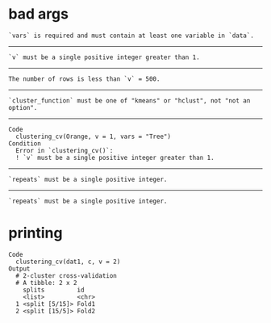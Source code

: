 # bad args

    `vars` is required and must contain at least one variable in `data`.

---

    `v` must be a single positive integer greater than 1.

---

    The number of rows is less than `v` = 500.

---

    `cluster_function` must be one of "kmeans" or "hclust", not "not an option".

---

    Code
      clustering_cv(Orange, v = 1, vars = "Tree")
    Condition
      Error in `clustering_cv()`:
      ! `v` must be a single positive integer greater than 1.

---

    `repeats` must be a single positive integer.

---

    `repeats` must be a single positive integer.

# printing

    Code
      clustering_cv(dat1, c, v = 2)
    Output
      # 2-cluster cross-validation 
      # A tibble: 2 x 2
        splits         id   
        <list>         <chr>
      1 <split [5/15]> Fold1
      2 <split [15/5]> Fold2

